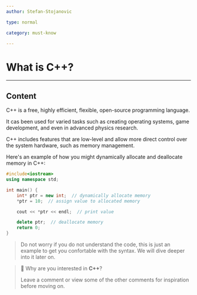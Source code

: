 ```yaml
---
author: Stefan-Stojanovic

type: normal

category: must-know

---
```


# What is C++?

---

## Content

C++ is a free, highly efficient, flexible, open-source programming language.

It cas been used for varied tasks such as creating operating systems, game development, and even in advanced physics research.


C++ includes features that are low-level and allow more direct control over the system hardware, such as memory management.

Here's an example of how you might dynamically allocate and deallocate memory in C++:

```cpp
#include<iostream>
using namespace std;

int main() {
    int* ptr = new int;  // dynamically allocate memory
    *ptr = 10;  // assign value to allocated memory

    cout << *ptr << endl;  // print value

    delete ptr;  // deallocate memory
    return 0;
}
```

> Do not worry if you do not understand the code, this is just an example to get you confortable with the syntax. We will dive deeper into it later on.

> 💬 Why are you interested in **C++**?
> 
> Leave a comment or view some of the other comments for inspiration before moving on.
